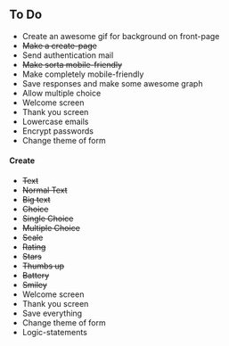 ## To Do

* Create an awesome gif for background on front-page
* ~~Make a create-page~~
* Send authentication mail
* ~~Make sorta mobile-friendly~~
* Make completely mobile-friendly
* Save responses and make some awesome graph
* Allow multiple choice
* Welcome screen
* Thank you screen
* Lowercase emails
* Encrypt passwords
* Change theme of form

#### Create
* ~~Text~~
 * ~~Normal Text~~
 * ~~Big text~~
* ~~Choice~~
 * ~~Single Choice~~
 * ~~Multiple Choice~~
* ~~Scale~~
* ~~Rating~~
 * ~~Stars~~
 * ~~Thumbs up~~
 * ~~Battery~~
 * ~~Smiley~~
* Welcome screen
* Thank you screen
* Save everything
* Change theme of form
* Logic-statements
